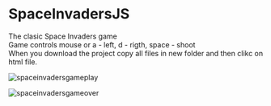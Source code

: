 # SpaceInvadersJS
The clasic Space Invaders game\
Game controls mouse or a - left, d - rigth, space - shoot\
When you download the project copy all files in new folder and then clikc on html file.


![spaceinvadersgameplay](https://user-images.githubusercontent.com/30271681/40957113-4b6db94e-689c-11e8-9d31-ca63fb52557b.png)

![spaceinvadersgameover](https://user-images.githubusercontent.com/30271681/40979596-e24f7d60-68de-11e8-9538-870504e24e42.png)
